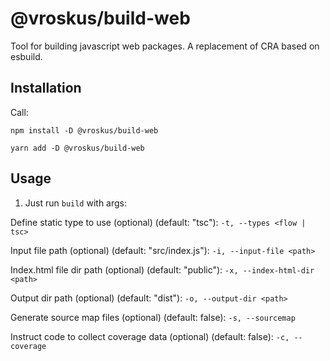 # @vroskus/build-web

Tool for building javascript web packages. A replacement of CRA based on esbuild.

## Installation

Call:

`npm install -D @vroskus/build-web`

`yarn add -D @vroskus/build-web`

## Usage

1. Just run ```build``` with args:

Define static type to use (optional) (default: "tsc"):
```-t, --types <flow | tsc>```

Input file path (optional) (default: "src/index.js"):
```-i, --input-file <path>```

Index.html file dir path (optional) (default: "public"):
```-x, --index-html-dir <path>```

Output dir path (optional) (default: "dist"):
```-o, --output-dir <path>```

Generate source map files (optional) (default: false):
```-s, --sourcemap```

Instruct code to collect coverage data (optional) (default: false):
```-c, --coverage```
